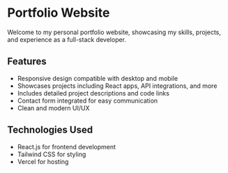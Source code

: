 # Portfolio Website

Welcome to my personal portfolio website, showcasing my skills, projects, and experience as a full-stack developer.

## Features

- Responsive design compatible with desktop and mobile  
- Showcases projects including React apps, API integrations, and more  
- Includes detailed project descriptions and code links  
- Contact form integrated for easy communication  
- Clean and modern UI/UX  

## Technologies Used

- React.js for frontend development  
- Tailwind CSS for styling   
- Vercel for hosting  
